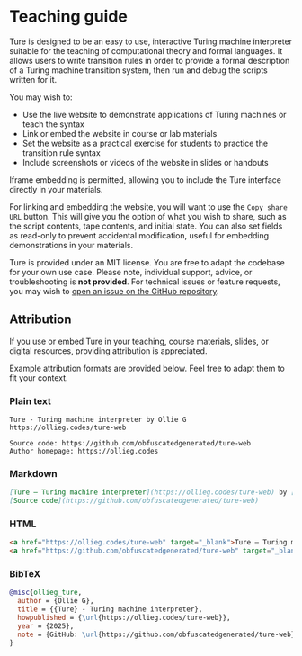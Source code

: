 # Teaching guide

Ture is designed to be an easy to use, interactive Turing machine interpreter suitable for the teaching of computational theory and formal languages. It allows users to write transition rules in order to provide a formal description of a Turing machine transition system, then run and debug the scripts written for it.

You may wish to:
- Use the live website to demonstrate applications of Turing machines or teach the syntax
- Link or embed the website in course or lab materials
- Set the website as a practical exercise for students to practice the transition rule syntax
- Include screenshots or videos of the website in slides or handouts

Iframe embedding is permitted, allowing you to include the Ture interface directly in your materials.

For linking and embedding the website, you will want to use the `Copy share URL` button. This will give you the option of what you wish to share, such as the script contents, tape contents, and initial state. You can also set fields as read-only to prevent accidental modification, useful for embedding demonstrations in your materials.

Ture is provided under an MIT license. You are free to adapt the codebase for your own use case. Please note, individual support, advice, or troubleshooting is **not provided**. For technical issues or feature requests, you may wish to [open an issue on the GitHub repository](https://github.com/obfuscatedgenerated/ture-web/issues).

## Attribution

If you use or embed Ture in your teaching, course materials, slides, or digital resources, providing attribution is appreciated.

Example attribution formats are provided below. Feel free to adapt them to fit your context.

### Plain text

```
Ture - Turing machine interpreter by Ollie G  
https://ollieg.codes/ture-web

Source code: https://github.com/obfuscatedgenerated/ture-web  
Author homepage: https://ollieg.codes
```

### Markdown

```markdown
[Ture – Turing machine interpreter](https://ollieg.codes/ture-web) by [Ollie G](https://ollieg.codes)  
[Source code](https://github.com/obfuscatedgenerated/ture-web)
```

### HTML

```html
<a href="https://ollieg.codes/ture-web" target="_blank">Ture – Turing machine interpreter</a> by <a href="https://ollieg.codes" target="_blank">Ollie G</a><br>
<a href="https://github.com/obfuscatedgenerated/ture-web" target="_blank">Source code</a>
```

### BibTeX

```bibtex
@misc{ollieg_ture,
  author = {Ollie G},
  title = {{Ture} - Turing machine interpreter},
  howpublished = {\url{https://ollieg.codes/ture-web}},
  year = {2025},
  note = {GitHub: \url{https://github.com/obfuscatedgenerated/ture-web}; Author homepage: \url{https://ollieg.codes}}
}
```
